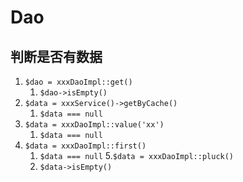 # Dao

## 判断是否有数据
1. `$dao = xxxDaoImpl::get()`
   1. `$dao->isEmpty()`
2. `$data = xxxService()->getByCache()`
   1. `$data === null`
3. `$data = xxxDaoImpl::value('xx')`
   1. `$data === null`
4. `$data = xxxDaoImpl::first()`
   1. `$data === null`
5.`$data = xxxDaoImpl::pluck()`
   2. `$data->isEmpty()`
